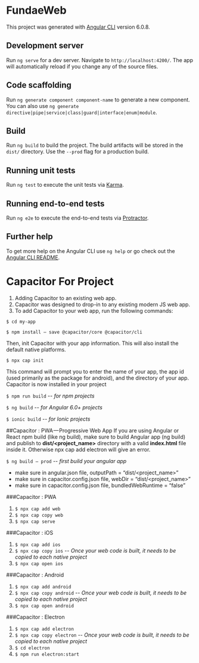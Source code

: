 # FundaeWeb

This project was generated with [Angular CLI](https://github.com/angular/angular-cli) version 6.0.8.

## Development server

Run `ng serve` for a dev server. Navigate to `http://localhost:4200/`. The app will automatically reload if you change any of the source files.

## Code scaffolding

Run `ng generate component component-name` to generate a new component. You can also use `ng generate directive|pipe|service|class|guard|interface|enum|module`.

## Build

Run `ng build` to build the project. The build artifacts will be stored in the `dist/` directory. Use the `--prod` flag for a production build.

## Running unit tests

Run `ng test` to execute the unit tests via [Karma](https://karma-runner.github.io).

## Running end-to-end tests

Run `ng e2e` to execute the end-to-end tests via [Protractor](http://www.protractortest.org/).

## Further help

To get more help on the Angular CLI use `ng help` or go check out the [Angular CLI README](https://github.com/angular/angular-cli/blob/master/README.md).

# Capacitor For Project
1. Adding Capacitor to an existing web app.
2. Capacitor was designed to drop-in to any existing modern JS web app.
3. To add Capacitor to your web app, run the following commands:

`$ cd my-app`

`$ npm install — save @capacitor/core @capacitor/cli`

Then, init Capacitor with your app information. This will also install the default native platforms.

`$ npx cap init`

This command will prompt you to enter the name of your app, the app id (used primarily as the package for android), and the directory of your app.
Capacitor is now installed in your project

`$ npm run build`  --  *for npm projects*
 
`$ ng build` -- *for Angular 6.0+ projects*

`$ ionic build` -- *for Ionic projects*

##Capacitor : PWA — Progressive Web App
If you are using Angular or React npm build (like ng build), make sure to build Angular app (ng build) and publish to **dist/<project_name>** directory with a valid **index.html** file inside it. Otherwise npx cap add electron will give an error.

`$ ng build — prod` -- *first build your angular app*

- make sure in angular.json file, outputPath = “dist/\<project_name\>”
- make sure in capacitor.config.json file, webDir = “dist/\<project_name\>”
- make sure in capacitor.config.json file, bundledWebRuntime = “false”

###Capacitor : PWA
1. `$ npx cap add web`
2. `$ npx cap copy web`
3. `$ npx cap serve`

###Capacitor : iOS
1. `$ npx cap add ios`
2. `$ npx cap copy ios` -- *Once your web code is built, it needs to be copied to each native project*
3. `$ npx cap open ios`

###Capacitor : Android
1. `$ npx cap add android`
2. `$ npx cap copy android` -- *Once your web code is built, it needs to be copied to each native project*
3. `$ npx cap open android`

###Capacitor : Electron
1. `$ npx cap add electron`
2. `$ npx cap copy electron` -- *Once your web code is built, it needs to be copied to each native project*
3. `$ cd electron`
4. `$ npm run electron:start`
